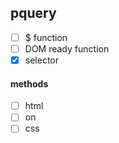 ## pquery

- [ ] $ function
- [ ] DOM ready function
- [x] selector

#### methods
- [ ] html
- [ ] on
- [ ] css